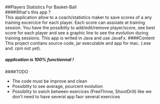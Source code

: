 ##Players Statistics For Basket-Ball   
####What's this app ?   
This application allow to a coach/statistics maker to save scores of a any training excercice for each player. Each score can assoiate at training session. You have the possiblity to add/edit/remove player/score, see best score for each player and see a graphic line to see the evolution during training sessions. This app is writed in Java and use JavaFx. 
####Content   
This project contians source code, jar executable and app for mac. (.exe and .rpm not yet).   
#####  application is 100% functionnal !   
####TODO
- The code must be improve and clean 
- Possiblity to see average, pourcent evolution
- Possiblity to swich between exercices (FreeThrow, ShootDrill) like we don't need to have several app faor several exercices